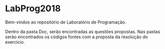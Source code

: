 # LabProg2018
Bem-vindos ao repositório de Laboratório de Programação.

Dentro da pasta Doc, serão encontradas as questões propostas.
Nas pastas serão encontrados os códigos fontes com a proposta da resolução do exercício.
